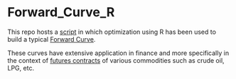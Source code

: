 # Forward_Curve_R

This repo hosts a [script](https://github.com/arashshams/forward_curve_R/blob/master/Optimization.Rmd) in which optimization using R has been used to build a typical [Forward Curve](https://en.wikipedia.org/wiki/Forward_curve#:~:text=The%20forward%20curve%20is%20a,payment%20can%20be%20concluded%20today.&text=The%20forward%20curve%20represents%20a%20term%20structure%20of%20prices.).

These curves have extensive application in finance and more specifically in the context of [futures contracts](https://www.investopedia.com/terms/f/futurescontract.asp#:~:text=A%20futures%20contract%20is%20a,specified%20time%20in%20the%20future.&text=The%20buyer%20of%20a%20futures,when%20the%20futures%20contract%20expires.) of various commodities such as crude oil, LPG, etc.
